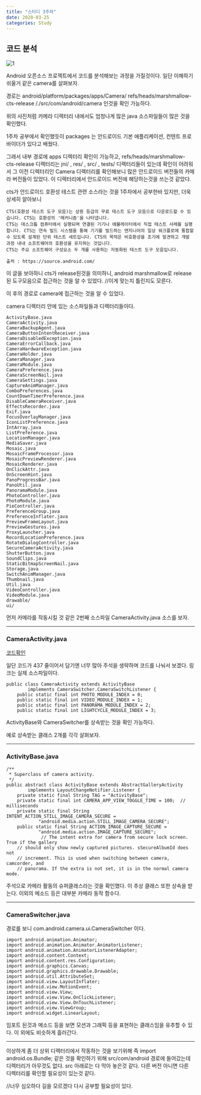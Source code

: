```yaml
---
title: "스터디 3주차"
date: 2020-03-25
categories: Study
---
```


## 코드 분석
![1](https://blogfiles.pstatic.net/MjAyMDAzMjVfMjE5/MDAxNTg1MDcwNDIwNjA4.OVYC0qycDHjrSfKXyNpdBD5n2EiRGhOoN9V7Ch2mPH0g.EmmNmjQQbVAGdRcCN3Tj08do7RzUkxsoX6m_lGKRpH0g.PNG.goonta96/1111111111.PNG)

Android 오픈소스 프로젝트에서 코드를 분석해보는 과정을 가질것이다.
일단 이해하기 쉬울거 같은 camera를 살펴보자.

경로는 android/platform/packages/apps/Camera/ refs/heads/marshmallow-cts-release /./src/com/android/camera 인것을 확인 가능하다.

위의 사진처럼 카메라 디렉터리 내에서도 엄청나게 많은 java 소스파일들이 많은 것을 확인했다.

1주차 공부에서 확인했듯이 packages 는 안드로이드 기본 애플리케이션, 컨텐트 프로바이더가 있다고 배웠다.

그래서 내부 경로에 apps 디렉터리 확인이 가능하고, refs/heads/marshmallow-cts-release 디렉터리는 jni/ , res/ , src/ , tests/ 디렉터리들이 있는데 확인이 어려워서 그 이전 디렉터리인 Camera 디렉터리를 확인해보니 많은 안드로이드 버전들의 카메라 버전들이 있었다. 이 디렉터리에서 안드로이드 버전에 해당하는것을 쓰는것 같았다.

cts가 안드로이드 호환성 테스트 관련 소스라는 것을 1주차에서 공부한바 있지만, 더욱 상세히 알아보니

```
CTS(호환성 테스트 도구 모음)는 상용 등급의 무료 테스트 도구 모음으로 다운로드할 수 있습니다. CTS는 호환성의 '메커니즘'을 나타냅니다.
CTS는 데스크톱 컴퓨터에서 실행되며 연결된 기기나 에뮬레이터에서 직접 테스트 사례를 실행합니다. CTS는 연속 빌드 시스템을 통해 기기를 빌드하는 엔지니어의 일상 워크플로에 통합할 수 있도록 설계된 단위 테스트 세트입니다. CTS의 목적은 비호환성을 조기에 발견하고 개발 과정 내내 소프트웨어의 호환성을 유지하는 것입니다.
CTS는 주요 소프트웨어 구성요소 두 개를 사용하는 자동화된 테스트 도구 모음입니다.

출처 : https://source.android.com/
```

이 글을 보아하니 cts가 release된것을 의미하니, android marshmallow로 release된 도구모음으로 접근하는 것을 알 수 있었다. //이게 맞는지 틀린지도 모른다.

이 후의 경로로 camera에 접근하는 것을 알 수 있었다.

camera 디렉터리 안에 있는 소스파일들과 디렉터리들이다.


```
ActivityBase.java
CameraActivity.java
CameraBackupAgent.java
CameraButtonIntentReceiver.java
CameraDisabledException.java
CameraErrorCallback.java
CameraHardwareException.java
CameraHolder.java
CameraManager.java
CameraModule.java
CameraPreference.java
CameraScreenNail.java
CameraSettings.java
CaptureAnimManager.java
ComboPreferences.java
CountDownTimerPreference.java
DisableCameraReceiver.java
EffectsRecorder.java
Exif.java
FocusOverlayManager.java
IconListPreference.java
IntArray.java
ListPreference.java
LocationManager.java
MediaSaver.java
Mosaic.java
MosaicFrameProcessor.java
MosaicPreviewRenderer.java
MosaicRenderer.java
OnClickAttr.java
OnScreenHint.java
PanoProgressBar.java
PanoUtil.java
PanoramaModule.java
PhotoController.java
PhotoModule.java
PieController.java
PreferenceGroup.java
PreferenceInflater.java
PreviewFrameLayout.java
PreviewGestures.java
ProxyLauncher.java
RecordLocationPreference.java
RotateDialogController.java
SecureCameraActivity.java
ShutterButton.java
SoundClips.java
StaticBitmapScreenNail.java
Storage.java
SwitchAnimManager.java
Thumbnail.java
Util.java
VideoController.java
VideoModule.java
drawable/
ui/
```


먼저 카메라를 작동시킬 것 같은 2번째 소스파일 CameraActivity.java 소스를 보자.

_ _ _

### CameraActivity.java

[코드확인](https://android.googlesource.com/platform/packages/apps/Camera/+/refs/heads/marshmallow-cts-release/src/com/android/camera/CameraActivity.java)

일단 코드가 437 줄이어서 담기엔 너무 많아 주석을 생략하며 코드를 나눠서 보겠다.
링크는 실제 소스파일이다.

```
public class CameraActivity extends ActivityBase
        implements CameraSwitcher.CameraSwitchListener {
    public static final int PHOTO_MODULE_INDEX = 0;
    public static final int VIDEO_MODULE_INDEX = 1;
    public static final int PANORAMA_MODULE_INDEX = 2;
    public static final int LIGHTCYCLE_MODULE_INDEX = 3;

```

ActivityBase와 CameraSwitcher를 상속받는 것을 확인 가능하다.

예로 상속받는 클래스 2개를 각각 살펴보자.

_ _ _

### ActivityBase.java


```
/**
 * Superclass of camera activity.
 */
public abstract class ActivityBase extends AbstractGalleryActivity
        implements LayoutChangeNotifier.Listener {
    private static final String TAG = "ActivityBase";
    private static final int CAMERA_APP_VIEW_TOGGLE_TIME = 100;  // milliseconds
    private static final String INTENT_ACTION_STILL_IMAGE_CAMERA_SECURE =
            "android.media.action.STILL_IMAGE_CAMERA_SECURE";
    public static final String ACTION_IMAGE_CAPTURE_SECURE =
            "android.media.action.IMAGE_CAPTURE_SECURE";
             // The intent extra for camera from secure lock screen. True if the gallery
    // should only show newly captured pictures. sSecureAlbumId does not
    // increment. This is used when switching between camera, camcorder, and
    // panorama. If the extra is not set, it is in the normal camera mode.
```

주석으로 카메라 활동의 슈퍼클래스라는 것을 확인했다.
이 추상 클래스 또한 상속을 받는다.
이외의 메소드 등은 대부분 카메라 동작 함수다.


_ _ _

### CameraSwitcher.java

경로를 보니 com.android.camera.ui.CameraSwitcher 이다.

```
import android.animation.Animator;
import android.animation.Animator.AnimatorListener;
import android.animation.AnimatorListenerAdapter;
import android.content.Context;
import android.content.res.Configuration;
import android.graphics.Canvas;
import android.graphics.drawable.Drawable;
import android.util.AttributeSet;
import android.view.LayoutInflater;
import android.view.MotionEvent;
import android.view.View;
import android.view.View.OnClickListener;
import android.view.View.OnTouchListener;
import android.view.ViewGroup;
import android.widget.LinearLayout;
```

임포트 된것과 메소드 등을 보면 모션과 그래픽 등을 표현하는 클래스임을 유추할 수 있다. 이 외에도 비슷하게 흘러간다.

_ _ _

이상하게 좀 더 상위 디렉터리에서 작동하는 것을 보기위해 즉
import android.os.Bundle; 같은 것을 확인하기 위해 src/com/android 경로에 들어갔는데 디렉터리가 아무것도 없다. src 아래로는 다 막아 놓은것 같다. 다른 버전 아니면 다른 디렉터리를 확인할 필요성이 있는것 같다.

//너무 심오하다 길을 모르겠다 다시 공부할 필요성이 있다.